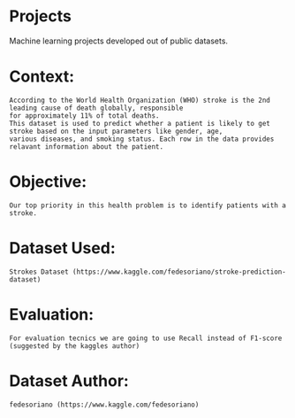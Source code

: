 # Projects
Machine learning projects developed out of public datasets.

# Context: 

    According to the World Health Organization (WHO) stroke is the 2nd leading cause of death globally, responsible 
    for approximately 11% of total deaths.
    This dataset is used to predict whether a patient is likely to get stroke based on the input parameters like gender, age, 
    various diseases, and smoking status. Each row in the data provides relavant information about the patient.

# Objective: 

    Our top priority in this health problem is to identify patients with a stroke.

# Dataset Used: 

    Strokes Dataset (https://www.kaggle.com/fedesoriano/stroke-prediction-dataset)

# Evaluation:

    For evaluation tecnics we are going to use Recall instead of F1-score (suggested by the kaggles author)
    
# Dataset Author:

    fedesoriano (https://www.kaggle.com/fedesoriano)
